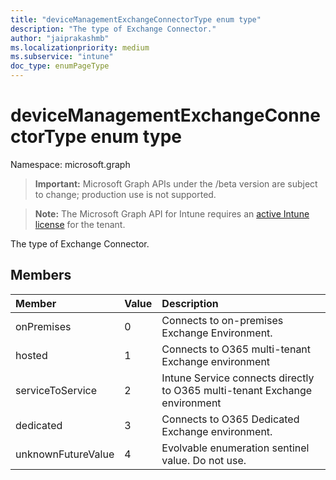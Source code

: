 ```yaml
---
title: "deviceManagementExchangeConnectorType enum type"
description: "The type of Exchange Connector."
author: "jaiprakashmb"
ms.localizationpriority: medium
ms.subservice: "intune"
doc_type: enumPageType
---
```


# deviceManagementExchangeConnectorType enum type

Namespace: microsoft.graph

> **Important:** Microsoft Graph APIs under the /beta version are subject to change; production use is not supported.

> **Note:** The Microsoft Graph API for Intune requires an [active Intune license](https://go.microsoft.com/fwlink/?linkid=839381) for the tenant.

The type of Exchange Connector.

## Members
|Member|Value|Description|
|:---|:---|:---|
|onPremises|0|Connects to on-premises Exchange Environment.|
|hosted|1|Connects to O365 multi-tenant Exchange environment|
|serviceToService|2|Intune Service connects directly to O365 multi-tenant Exchange environment|
|dedicated|3|Connects to O365 Dedicated Exchange environment.|
|unknownFutureValue|4|Evolvable enumeration sentinel value. Do not use.|
